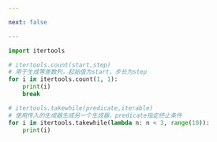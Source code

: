 ```yaml
---

next: false

---
```




<BlogInfo id="844" title="6.itertools中的生成器函数" author="白日梦想猿" pv=0 read_times=0 pre_cost_time="0分14秒" category="可迭代对象_迭代器和生成器" tag_list="['可迭代对象_迭代器和生成器']" create_time="2022.04.17 09:38:36" update_time="2022.04.17 10:01:20" />

```python
import itertools

# itertools.count(start,step)
# 用于生成等差数列，起始值为start，步长为step
for i in itertools.count(1, 1):
    print(i)
    break

# itertools.takewhile(predicate,iterable)
# 使用传入的生成器生成另一个生成器，predicate指定终止条件
for i in itertools.takewhile(lambda n: n < 3, range(10)):
    print(i)

```



<ActionBox />
